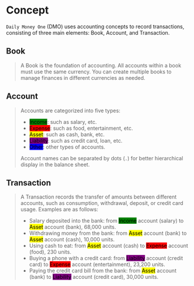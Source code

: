 # Concept

`Daily Money One` (DMO) uses accounting concepts to record transactions, consisting of three main elements: Book, Account, and Transaction.

## Book

> A Book is the foundation of accounting. All accounts within a book must use the same currency. You can create multiple books to manage finances in different currencies as needed.

## Account

> Accounts are categorized into five types:
>
> * <mark style="background-color:green;">Income</mark>: such as salary, etc.
> * <mark style="background-color:red;">Expense</mark>: such as food, entertainment, etc.
> * <mark style="background-color:yellow;">Asset</mark>: such as cash, bank, etc.
> * <mark style="background-color:purple;">Liability</mark>: such as credit card, loan, etc.
> * <mark style="background-color:blue;">Other</mark>: other types of accounts.
>
> Account names can be separated by dots (`.`) for better hierarchical display in the balance sheet.

## Transaction

> A Transaction records the transfer of amounts between different accounts, such as consumption, withdrawal, deposit, or credit card usage. Examples are as follows:
>
> * Salary deposited into the bank: from <mark style="background-color:green;">Income</mark> account (salary) to <mark style="background-color:yellow;">Asset</mark> account (bank), 68,000 units.
> * Withdrawing money from the bank: from <mark style="background-color:yellow;">Asset</mark> account (bank) to <mark style="background-color:yellow;">Asset</mark> account (cash), 10,000 units.
> * Using cash to eat: from <mark style="background-color:yellow;">Asset</mark> account (cash) to <mark style="background-color:red;">Expense</mark> account (food), 230 units.
> * Buying a phone with a credit card: from <mark style="background-color:purple;">Liability</mark> account (credit card) to <mark style="background-color:red;">Expense</mark> account (entertainment), 23,200 units.
> * Paying the credit card bill from the bank: from <mark style="background-color:yellow;">Asset</mark> account (bank) to <mark style="background-color:purple;">Liability</mark> account (credit card), 30,000 units.